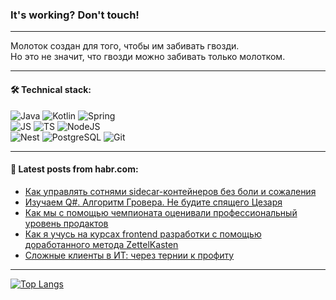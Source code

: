 ### It's working? Don't touch!

---
Молоток создан для того, чтобы им забивать гвозди. <br>
Но это не значит, что гвозди можно забивать только молотком.

---

#### 🛠️ Technical stack:

![Java](https://img.shields.io/badge/Java-informational?logo=Oracle&style=flat&logoColor=white&color=FF4500)
![Kotlin](https://img.shields.io/badge/Kotlin-informational?logo=Kotlin&style=flat&logoColor=white&color=774D97)
![Spring](https://img.shields.io/badge/SpringBoot-informational?logo=SpringBoot&style=flat&logoColor=white&color=6DB33F) <br>
![JS](https://img.shields.io/badge/JS-informational?logo=javaScript&style=flat&logoColor=black&color=F7Df1E)
![TS](https://img.shields.io/badge/TypeScript-informational?logo=typeScript&style=flat&logoColor=black&color=0667A8)
![NodeJS](https://img.shields.io/badge/NodeJS-informational?logo=node.js&style=flat&logoColor=white&color=70A760) <br>
![Nest](https://img.shields.io/badge/NestJS-informational?logo=NestJS&style=flat&logoColor=white&color=E0234E)
![PostgreSQL](https://img.shields.io/badge/PostgreSQL-informational?logo=PostgreSQL&style=flat&logoColor=white&color=DAA520)
![Git](https://img.shields.io/badge/Git-informational?logo=git&style=flat&logoColor=white&color=778899)

___

#### 💬 Latest posts from habr.com:

<!-- BLOG-POST-LIST:START -->
- [Как управлять сотнями sidecar-контейнеров без боли и сожаления](https://habr.com/ru/companies/oleg-bunin/articles/768224/?utm_source=habrahabr&utm_medium=rss&utm_campaign=768224)
- [Изучаем Q#. Алгоритм Гровера. Не будите спящего Цезаря](https://habr.com/ru/articles/768666/?utm_source=habrahabr&utm_medium=rss&utm_campaign=768666)
- [Как мы с помощью чемпионата оценивали профессиональный уровень продактов](https://habr.com/ru/companies/tinkoff/articles/768552/?utm_source=habrahabr&utm_medium=rss&utm_campaign=768552)
- [Как я учусь на курсах frontend разработки с помощью доработанного метода ZettelKasten](https://habr.com/ru/companies/lumanbox/articles/768574/?utm_source=habrahabr&utm_medium=rss&utm_campaign=768574)
- [Сложные клиенты в ИТ: через тернии к профиту](https://habr.com/ru/articles/768646/?utm_source=habrahabr&utm_medium=rss&utm_campaign=768646)
<!-- BLOG-POST-LIST:END -->

---
[![Top Langs](https://github-readme-stats-git-master-advtsetting-gmailcom.vercel.app/api/top-langs/?username=zloylis&langs_count=10&hide_title=false&title_color=e6edf3&size_weight=0.5&count_weight=0.5&layout=compact&hide_border=true&theme=dracula)](https://github.com/zloylis)

<!-- ![GitHub stats](https://github-readme-stats-git-master-advtsetting-gmailcom.vercel.app/api?username=zloylis&show_icons=true&hide_border=true&theme=dracula&hide_title=true&include_all_commits=true&count_private=true&hide=contribs&hide_rank=true) -->
